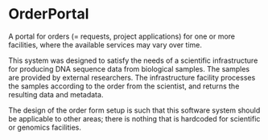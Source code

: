 OrderPortal
===========

A portal for orders (= requests, project applications) for one or more
facilities, where the available services may vary over time.

This system was designed to satisfy the needs of a scientific
infrastructure for producing DNA sequence data from biological
samples. The samples are provided by external researchers. The
infrastructure facility processes the samples according to the order
from the scientist, and returns the resulting data and metadata.

The design of the order form setup is such that this software system
should be applicable to other areas; there is nothing that is
hardcoded for scientific or genomics facilities.
